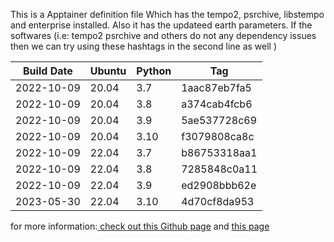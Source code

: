 This is a Apptainer definition file Which has the tempo2, psrchive, libstempo and enterprise installed. Also it has the updateed earth parameters.
If the softwares (i.e: tempo2 psrchive and others do not any dependency issues then we can try using these hashtags in the second line as well )


| Build Date | Ubuntu |	Python| 	Tag |
| ---------- | ------ | ----- | ----- |
| 2022-10-09 |	20.04 |	3.7	| 1aac87eb7fa5 |
| 2022-10-09 |	20.04	| 3.8	| a374cab4fcb6 |
| 2022-10-09 | 	20.04	| 3.9	| 5ae537728c69 |
| 2022-10-09 |  20.04	| 3.10| f3079808ca8c |
| 2022-10-09 |	22.04	| 3.7	| b86753318aa1 |
| 2022-10-09 |	22.04	| 3.8	| 7285848c0a11 |
| 2022-10-09 |	22.04	| 3.9	| ed2908bbb62e |
| 2023-05-30 |	22.04	| 3.10|	4d70cf8da953 |

for more information:[ check out this Github page](https://github.com/jupyter/docker-stacks)
and [this page](https://jupyter-docker-stacks.readthedocs.io/en/latest/using/selecting.html)



